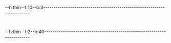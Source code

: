 
--h:thin--t:10--b:3-----------------------------------------------------------------------

<div><a href="index.md" title="Home"><svg width="1em" height="1em"><use href="#icon-home"></use></svg></a></div>

--h:thin--t:2--b:40-----------------------------------------------------------------------
